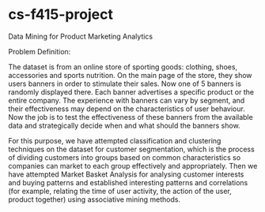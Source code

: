 # cs-f415-project
Data Mining for Product Marketing Analytics

Problem Definition:
		
The dataset is from an online store of sporting goods: clothing, shoes, accessories and sports nutrition. On the main page of the store, they show users banners in order to stimulate their sales. Now one of 5 banners is randomly displayed there. Each banner advertises a specific product or the entire company. The experience with banners can vary by segment, and their effectiveness may depend on the characteristics of user behaviour. Now the job is to test the effectiveness of these banners from the available data and strategically decide when and what should the banners show. 
 
For this purpose, we have attempted classification and clustering techniques on the dataset for customer segmentation, which is the process of dividing customers into groups based on common characteristics so companies can market to each group effectively and appropriately. Then we have attempted Market Basket Analysis for analysing customer interests and buying patterns and established interesting patterns and correlations (for example, relating the time of user activity, the action of the user, product together)  using associative mining methods.
